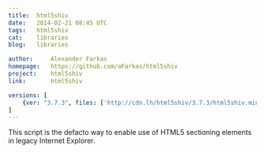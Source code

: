```yaml
---
title:	html5shiv
date:	2014-02-21 08:45 UTC
tags:	html5shiv
cat:	libraries
blog:	libraries

author:		Alexander Farkas
homepage:	https://github.com/aFarkas/html5shiv
project:	html5shiv
link:		html5shiv

versions: [
	{ver: "3.7.3", files: ['http://cdn.lh/html5shiv/3.7.3/html5shiv.min.js', 'http://cdn.lh/html5shiv/3.7.3/html5shiv-printshiv.min.js', 'http://cdn.lh/html5shiv/3.7.3/html5shiv-printshiv.js', 'http://cdn.lh/html5shiv/3.7.3/html5shiv.js']}
]
---
```


This script is the defacto way to enable use of HTML5 sectioning elements in legacy Internet Explorer.